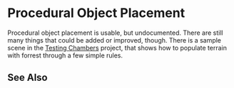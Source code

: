 # Procedural Object Placement

<!-- PAGE IS TODO -->

Procedural object placement is usable, but undocumented. There are still many things that could be added or improved, though. There is a sample scene in the [Testing Chambers](../../samples/testing-chambers.md) project, that shows how to populate terrain with forrest through a few simple rules.

## See Also


